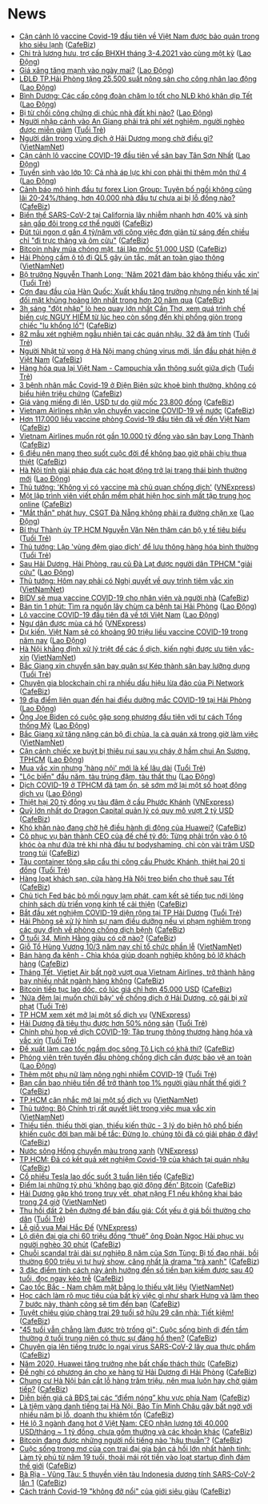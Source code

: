 # News

- [Cận cảnh lô vaccine Covid-19 đầu tiên về Việt Nam được bảo quản trong kho siêu lạnh](https://cafebiz.vn/can-canh-lo-vaccine-covid-19-dau-tien-ve-viet-nam-duoc-bao-quan-trong-kho-sieu-lanh-20210224144705218.chn) ([CafeBiz](https://cafebiz.vn))
- [Chi trả lương hưu, trợ cấp BHXH tháng 3-4.2021 vào cùng một kỳ](https://laodong.vn/xa-hoi/chi-tra-luong-huu-tro-cap-bhxh-thang-3-42021-vao-cung-mot-ky-883195.ldo) ([Lao Động](https://laodong.vn))
- [Giá xăng tăng mạnh vào ngày mai?](https://laodong.vn/thi-truong/gia-xang-tang-manh-vao-ngay-mai-883191.ldo) ([Lao Động](https://laodong.vn))
- [LĐLĐ TP.Hải Phòng tặng 25.500 suất nông sản cho công nhân lao động](https://laodong.vn/cong-doan/ldld-tphai-phong-tang-25500-suat-nong-san-cho-cong-nhan-lao-dong-883189.ldo) ([Lao Động](https://laodong.vn))
- [Bình Dương: Các cấp công đoàn chăm lo tốt cho NLĐ khó khăn dịp Tết](https://laodong.vn/cong-doan/binh-duong-cac-cap-cong-doan-cham-lo-tot-cho-nld-kho-khan-dip-tet-883179.ldo) ([Lao Động](https://laodong.vn))
- [Bị từ chối công chứng di chúc nhà đất khi nào?](https://laodong.vn/bat-dong-san/bi-tu-choi-cong-chung-di-chuc-nha-dat-khi-nao-882921.ldo) ([Lao Động](https://laodong.vn))
- [Người nhập cảnh vào An Giang phải trả phí xét nghiệm, người nghèo được miễn giảm](https://tuoitre.vn/nguoi-nhap-canh-vao-an-giang-phai-tra-phi-xet-nghiem-nguoi-ngheo-duoc-mien-giam-20210224120542338.htm) ([Tuổi Trẻ](https://tuoitre.vn))
- [Người dân trong vùng dịch ở Hải Dương mong chờ điều gì?](http://vietnamnet.vn/vn/thoi-su/nguoi-dan-trong-vung-dich-o-hai-duong-mong-cho-dieu-gi-715138.html) ([VietNamNet](https://vietnamnet.vn))
- [Cận cảnh lô vaccine COVID-19 đầu tiên về sân bay Tân Sơn Nhất](https://laodong.vn/photo/can-canh-lo-vaccine-covid-19-dau-tien-ve-san-bay-tan-son-nhat-883171.ldo) ([Lao Động](https://laodong.vn))
- [Tuyển sinh vào lớp 10: Cả nhà áp lực khi con phải thi thêm môn thứ 4](https://laodong.vn/video/tuyen-sinh-vao-lop-10-ca-nha-ap-luc-khi-con-phai-thi-them-mon-thu-4-883173.ldo) ([Lao Động](https://laodong.vn))
- [Cảnh báo mô hình đầu tư forex Lion Group: Tuyên bố ngồi không cũng lãi 20-24%/tháng, hơn 40.000 nhà đầu tư chưa ai bị lỗ đồng nào?](https://cafebiz.vn/canh-bao-mo-hinh-dau-tu-forex-lion-group-tuyen-bo-ngoi-khong-cung-lai-20-24-thang-hon-40000-nha-dau-tu-chua-ai-bi-lo-dong-nao-20210224111900412.chn) ([CafeBiz](https://cafebiz.vn))
- [Biến thể SARS-CoV-2 tại California lây nhiễm nhanh hơn 40% và sinh sản gấp đôi trong cơ thể người](https://cafebiz.vn/bien-the-sars-cov-2-tai-california-lay-nhiem-nhanh-hon-40-va-sinh-san-gap-doi-trong-co-the-nguoi-20210224135950402.chn) ([CafeBiz](https://cafebiz.vn))
- [Đút túi ngon ơ gần 4 tỷ/năm với công việc đơn giản từ sáng đến chiều chỉ "đi trực thăng và ôm cừu"](https://cafebiz.vn/dut-tui-ngon-o-gan-4-ty-nam-voi-cong-viec-don-gian-tu-sang-den-chieu-chi-di-truc-thang-va-om-cuu-2021022414051548.chn) ([CafeBiz](https://cafebiz.vn))
- [Bitcoin nhảy múa chóng mặt, tái lập mốc 51.000 USD](https://cafebiz.vn/bitcoin-nhay-mua-chong-mat-tai-lap-moc-51000-usd-2021022413490014.chn) ([CafeBiz](https://cafebiz.vn))
- [Hải Phòng cấm ô tô đi QL5 gây ùn tắc, mất an toàn giao thông](http://vietnamnet.vn/vn/thoi-su/an-toan-giao-thong/hai-phong-cam-o-to-di-ql5-gay-un-tac-mat-an-toan-giao-thong-715134.html) ([VietNamNet](https://vietnamnet.vn))
- [Bộ trưởng Nguyễn Thanh Long: 'Năm 2021 đảm bảo không thiếu vắc xin'](https://tuoitre.vn/bo-truong-nguyen-thanh-long-nam-2021-dam-bao-khong-thieu-vac-xin-20210224134151222.htm) ([Tuổi Trẻ](https://tuoitre.vn))
- [Cơn đau đầu của Hàn Quốc: Xuất khẩu tăng trưởng nhưng nền kinh tế lại đối mặt khủng hoảng lớn nhất trong hơn 20 năm qua](https://cafebiz.vn/con-dau-dau-cua-han-quoc-xuat-khau-tang-truong-nhung-nen-kinh-te-lai-doi-mat-khung-hoang-lon-nhat-trong-hon-20-nam-qua-20210224112826253.chn) ([CafeBiz](https://cafebiz.vn))
- [3h sáng "đột nhập" lò heo quay lớn nhất Cần Thơ, xem quá trình chế biến cực NGUY HIỂM từ lúc heo còn sống đến khi phồng giòn trong chiếc "lu khổng lồ"!](https://cafebiz.vn/3h-sang-dot-nhap-lo-heo-quay-lon-nhat-can-tho-xem-qua-trinh-che-bien-cuc-nguy-hiem-tu-luc-heo-con-song-den-khi-phong-gion-trong-chiec-lu-khong-lo-20210224135959834.chn) ([CafeBiz](https://cafebiz.vn))
- [82 mẫu xét nghiệm ngẫu nhiên tại các quán nhậu, 32 đã âm tính](https://tuoitre.vn/82-mau-xet-nghiem-ngau-nhien-tai-cac-quan-nhau-32-da-am-tinh-20210224135149844.htm) ([Tuổi Trẻ](https://tuoitre.vn))
- [Người Nhật tử vong ở Hà Nội mang chủng virus mới, lần đầu phát hiện ở Việt Nam](https://cafebiz.vn/nguoi-nhat-tu-vong-o-ha-noi-mang-chung-virus-moi-lan-dau-phat-hien-o-viet-nam-20210224135648438.chn) ([CafeBiz](https://cafebiz.vn))
- [Hàng hóa qua lại Việt Nam - Campuchia vẫn thông suốt giữa dịch](https://tuoitre.vn/hang-hoa-qua-lai-viet-nam-campuchia-van-thong-suot-giua-dich-20210224111004832.htm) ([Tuổi Trẻ](https://tuoitre.vn))
- [3 bệnh nhân mắc Covid-19 ở Điện Biên sức khoẻ bình thường, không có biểu hiện triệu chứng](https://cafebiz.vn/3-benh-nhan-mac-covid-19-o-dien-bien-suc-khoe-binh-thuong-khong-co-bieu-hien-trieu-chung-20210224135547852.chn) ([CafeBiz](https://cafebiz.vn))
- [Giá vàng miếng đi lên, USD tự do giữ mốc 23.800 đồng](https://cafebiz.vn/gia-vang-mieng-di-len-usd-tu-do-giu-moc-23800-dong-20210224135531875.chn) ([CafeBiz](https://cafebiz.vn))
- [Vietnam Airlines nhận vận chuyển vaccine COVID-19 về nước](https://cafebiz.vn/vietnam-airlines-nhan-van-chuyen-vaccine-covid-19-ve-nuoc-20210224135442409.chn) ([CafeBiz](https://cafebiz.vn))
- [Hơn 117.000 liều vaccine phòng Covid-19 đầu tiên đã về đến Việt Nam](https://cafebiz.vn/hon-117000-lieu-vaccine-phong-covid-19-dau-tien-da-ve-den-viet-nam-20210224135142995.chn) ([CafeBiz](https://cafebiz.vn))
- [Vietnam Airlines muốn rót gần 10.000 tỷ đồng vào sân bay Long Thành](https://cafebiz.vn/vietnam-airlines-muon-rot-gan-10000-ty-dong-vao-san-bay-long-thanh-20210224134944679.chn) ([CafeBiz](https://cafebiz.vn))
- [6 điều nên mang theo suốt cuộc đời để không bao giờ phải chịu thua thiệt](https://cafebiz.vn/6-dieu-nen-mang-theo-suot-cuoc-doi-de-khong-bao-gio-phai-chiu-thua-thiet-20210223083718394.chn) ([CafeBiz](https://cafebiz.vn))
- [Hà Nội tính giải pháp đưa các hoạt động trở lại trạng thái bình thường mới](https://laodong.vn/xa-hoi/ha-noi-tinh-giai-phap-dua-cac-hoat-dong-tro-lai-trang-thai-binh-thuong-moi-883168.ldo) ([Lao Động](https://laodong.vn))
- [Thủ tướng: 'Không vì có vaccine mà chủ quan chống dịch'](https://vnexpress.net/thu-tuong-khong-vi-co-vaccine-ma-chu-quan-chong-dich-4239524.html) ([VNExpress](https://vnexpress.net))
- [Một lập trình viên viết phần mềm phát hiện học sinh mất tập trung học online](https://cafebiz.vn/mot-lap-trinh-vien-viet-phan-mem-phat-hien-hoc-sinh-mat-tap-trung-hoc-online-202102241131403.chn) ([CafeBiz](https://cafebiz.vn))
- [&quot;Mắt thần&quot; phát huy, CSGT Đà Nẵng không phải ra đường chặn xe](https://laodong.vn/video/mat-than-phat-huy-csgt-da-nang-khong-phai-ra-duong-chan-xe-883060.ldo) ([Lao Động](https://laodong.vn))
- [Bí thư Thành ủy TP.HCM Nguyễn Văn Nên thăm cán bộ y tế tiêu biểu](https://tuoitre.vn/bi-thu-thanh-uy-tphcm-nguyen-van-nen-tham-can-bo-y-te-tieu-bieu-20210224121324785.htm) ([Tuổi Trẻ](https://tuoitre.vn))
- [Thủ tướng: Lập 'vùng đệm giao dịch' để lưu thông hàng hóa bình thường](https://tuoitre.vn/thu-tuong-lap-vung-dem-giao-dich-de-luu-thong-hang-hoa-binh-thuong-20210224124850903.htm) ([Tuổi Trẻ](https://tuoitre.vn))
- [Sau Hải Dương, Hải Phòng, rau củ Đà Lạt được người dân TPHCM &quot;giải cứu&quot;](https://laodong.vn/photo/sau-hai-duong-hai-phong-rau-cu-da-lat-duoc-nguoi-dan-tphcm-giai-cuu-883116.ldo) ([Lao Động](https://laodong.vn))
- [Thủ tướng: Hôm nay phải có Nghị quyết về quy trình tiêm vắc xin](http://vietnamnet.vn/vn/thoi-su/thu-tuong-hom-nay-phai-co-nghi-quyet-ve-quy-trinh-tiem-vac-xin-715131.html) ([VietNamNet](https://vietnamnet.vn))
- [BIDV sẽ mua vaccine COVID-19 cho nhân viên và người nhà](https://cafebiz.vn/bidv-se-mua-vaccine-covid-19-cho-nhan-vien-va-nguoi-nha-20210224124537957.chn) ([CafeBiz](https://cafebiz.vn))
- [Bản tin 1 phút: Tìm ra nguồn lây chùm ca bệnh tại Hải Phòng](https://laodong.vn/video-thoi-su/ban-tin-1-phut-tim-ra-nguon-lay-chum-ca-benh-tai-hai-phong-883097.ldo) ([Lao Động](https://laodong.vn))
- [Lô vaccine COVID-19 đầu tiên đã về tới Việt Nam](https://laodong.vn/y-te/lo-vaccine-covid-19-dau-tien-da-ve-toi-viet-nam-883146.ldo) ([Lao Động](https://laodong.vn))
- [Ngư dân được mùa cá hố](https://vnexpress.net/ngu-dan-duoc-mua-ca-ho-4239439.html) ([VNExpress](https://vnexpress.net))
- [Dự kiến, Việt Nam sẽ có khoảng 90 triệu liều vaccine COVID-19 trong năm nay](https://laodong.vn/thoi-su/du-kien-viet-nam-se-co-khoang-90-trieu-lieu-vaccine-covid-19-trong-nam-nay-883136.ldo) ([Lao Động](https://laodong.vn))
- [Hà Nội khẳng định xử lý triệt để các ổ dịch, kiến nghị được ưu tiên vắc-xin](http://vietnamnet.vn/vn/thoi-su/chinh-tri/ha-noi-khang-dinh-xu-ly-triet-de-cac-o-dich-kien-nghi-duoc-uu-tien-vac-xin-715125.html) ([VietNamNet](https://vietnamnet.vn))
- [Bắc Giang xin chuyển sân bay quân sự Kép thành sân bay lưỡng dụng](https://tuoitre.vn/bac-giang-xin-chuyen-san-bay-quan-su-kep-thanh-san-bay-luong-dung-20210224113703805.htm) ([Tuổi Trẻ](https://tuoitre.vn))
- [Chuyên gia blockchain chỉ ra nhiều dấu hiệu lừa đảo của Pi Network](https://cafebiz.vn/chuyen-gia-blockchain-chi-ra-nhieu-dau-hieu-lua-dao-cua-pi-network-20210224120641409.chn) ([CafeBiz](https://cafebiz.vn))
- [19 địa điểm liên quan đến hai điều dưỡng mắc COVID-19 tại Hải Phòng](https://laodong.vn/infographic/19-dia-diem-lien-quan-den-hai-dieu-duong-mac-covid-19-tai-hai-phong-883033.ldo) ([Lao Động](https://laodong.vn))
- [Ông Joe Biden có cuộc gặp song phương đầu tiên với tư cách Tổng thống Mỹ](https://laodong.vn/photo/ong-joe-biden-co-cuoc-gap-song-phuong-dau-tien-voi-tu-cach-tong-thong-my-883109.ldo) ([Lao Động](https://laodong.vn))
- [Bắc Giang xử tăng nặng cán bộ đi chùa, la cà quán xá trong giờ làm việc](http://vietnamnet.vn/vn/thoi-su/chinh-tri/bac-giang-xu-tang-nang-can-bo-di-chua-la-ca-quan-xa-trong-gio-lam-viec-715116.html) ([VietNamNet](https://vietnamnet.vn))
- [Cận cảnh chiếc xe buýt bị thiêu rụi sau vụ cháy ở hầm chui An Sương, TPHCM](https://laodong.vn/video/can-canh-chiec-xe-buyt-bi-thieu-rui-sau-vu-chay-o-ham-chui-an-suong-tphcm-883115.ldo) ([Lao Động](https://laodong.vn))
- [Mua vắc xin nhưng 'hàng nội' mới là kế lâu dài](https://tuoitre.vn/mua-vac-xin-nhung-hang-noi-moi-la-ke-lau-dai-20210224082251634.htm) ([Tuổi Trẻ](https://tuoitre.vn))
- [&quot;Lộc biển&quot; đầu năm, tàu trúng đậm, tàu thất thu](https://laodong.vn/photo/loc-bien-dau-nam-tau-trung-dam-tau-that-thu-883095.ldo) ([Lao Động](https://laodong.vn))
- [Dịch COVID-19 ở TPHCM đã tạm ổn, sẽ sớm mở lại một số hoạt động dịch vụ](https://laodong.vn/thi-truong/dich-covid-19-o-tphcm-da-tam-on-se-som-mo-lai-mot-so-hoat-dong-dich-vu-883133.ldo) ([Lao Động](https://laodong.vn))
- [Thiệt hại 20 tỷ đồng vụ tàu đâm ở cầu Phước Khánh](https://vnexpress.net/thiet-hai-20-ty-dong-vu-tau-dam-o-cau-phuoc-khanh-4239383.html) ([VNExpress](https://vnexpress.net))
- [Quỹ lớn nhất do Dragon Capital quản lý có quy mô vượt 2 tỷ USD](https://cafebiz.vn/quy-lon-nhat-do-dragon-capital-quan-ly-co-quy-mo-vuot-2-ty-usd-20210224113204645.chn) ([CafeBiz](https://cafebiz.vn))
- [Khó khăn nào đang chờ hệ điều hành di động của Huawei?](https://cafebiz.vn/kho-khan-nao-dang-cho-he-dieu-hanh-di-dong-cua-huawei-20210224110841756.chn) ([CafeBiz](https://cafebiz.vn))
- [Cô phục vụ bàn thành CEO của đế chế tỷ đô: Từng phải trốn vào ô tô khóc òa như đứa trẻ khi nhà đầu tư bodyshaming, chỉ còn vài trăm USD trong túi](https://cafebiz.vn/co-phuc-vu-ban-thanh-ceo-cua-de-che-ty-do-tung-phai-tron-vao-o-to-khoc-oa-nhu-dua-tre-khi-nha-dau-tu-bodyshaming-chi-con-vai-tram-usd-trong-tui-20210224104813922.chn) ([CafeBiz](https://cafebiz.vn))
- [Tàu container tông sập cẩu thi công cầu Phước Khánh, thiệt hại 20 tỉ đồng](https://tuoitre.vn/tau-container-tong-sap-cau-thi-cong-cau-phuoc-khanh-thiet-hai-20-ti-dong-20210224103807098.htm) ([Tuổi Trẻ](https://tuoitre.vn))
- [Hàng loạt khách sạn, cửa hàng Hà Nội treo biển cho thuê sau Tết](https://cafebiz.vn/hang-loat-khach-san-cua-hang-ha-noi-treo-bien-cho-thue-sau-tet-20210224112048648.chn) ([CafeBiz](https://cafebiz.vn))
- [Chủ tịch Fed bác bỏ mối nguy lạm phát, cam kết sẽ tiếp tục nới lỏng chính sách dù triển vọng kinh tế cải thiện](https://cafebiz.vn/chu-tich-fed-bac-bo-moi-nguy-lam-phat-cam-ket-se-tiep-tuc-noi-long-chinh-sach-du-trien-vong-kinh-te-cai-thien-20210224112035361.chn) ([CafeBiz](https://cafebiz.vn))
- [Bắt đầu xét nghiệm COVID-19 diện rộng tại TP Hải Dương](https://tuoitre.vn/bat-dau-xet-nghiem-covid-19-dien-rong-tai-tp-hai-duong-20210224103656117.htm) ([Tuổi Trẻ](https://tuoitre.vn))
- [Hải Phòng sẽ xử lý hình sự nam điều dưỡng nếu vi phạm nghiêm trọng các quy định về phòng chống dịch bệnh](https://cafebiz.vn/hai-phong-se-xu-ly-hinh-su-nam-dieu-duong-neu-vi-pham-nghiem-trong-cac-quy-dinh-ve-phong-chong-dich-benh-20210224111303855.chn) ([CafeBiz](https://cafebiz.vn))
- [Ở tuổi 34, Minh Hằng giàu có cỡ nào?](https://cafebiz.vn/o-tuoi-34-minh-hang-giau-co-co-nao-20210224110731028.chn) ([CafeBiz](https://cafebiz.vn))
- [Giỗ Tổ Hùng Vương 10/3 năm nay chỉ tổ chức phần lễ](http://vietnamnet.vn/vn/thoi-su/gio-to-hung-vuong-10-3-nam-nay-chi-to-chuc-phan-le-715111.html) ([VietNamNet](https://vietnamnet.vn))
- [Bán hàng đa kênh - Chìa khóa giúp doanh nghiệp không bỏ lỡ khách hàng](https://cafebiz.vn/ban-hang-da-kenh-chia-khoa-giup-doanh-nghiep-khong-bo-lo-khach-hang-20210224101856933.chn) ([CafeBiz](https://cafebiz.vn))
- [Tháng Tết, Vietjet Air bất ngờ vượt qua Vietnam Airlines, trở thành hãng bay nhiều nhất ngành hàng không](https://cafebiz.vn/thang-tet-vietjet-air-bat-ngo-vuot-qua-vietnam-airlines-tro-thanh-hang-bay-nhieu-nhat-nganh-hang-khong-20210224105754475.chn) ([CafeBiz](https://cafebiz.vn))
- [Bitcoin tiếp tục lao dốc, có lúc giá chỉ hơn 45.000 USD](https://cafebiz.vn/bitcoin-tiep-tuc-lao-doc-co-luc-gia-chi-hon-45000-usd-20210224105049276.chn) ([CafeBiz](https://cafebiz.vn))
- ['Nửa đêm lại muốn chửi bậy' về chống dịch ở Hải Dương, cô gái bị xử phạt](https://tuoitre.vn/nua-dem-lai-muon-chui-bay-ve-chong-dich-o-hai-duong-co-gai-bi-xu-phat-20210224090519184.htm) ([Tuổi Trẻ](https://tuoitre.vn))
- [TP HCM xem xét mở lại một số dịch vụ](https://vnexpress.net/tp-hcm-xem-xet-mo-lai-mot-so-dich-vu-4239417.html) ([VNExpress](https://vnexpress.net))
- [Hải Dương đã tiêu thụ được hơn 50% nông sản](https://tuoitre.vn/hai-duong-da-tieu-thu-duoc-hon-50-nong-san-20210224094237033.htm) ([Tuổi Trẻ](https://tuoitre.vn))
- [Chính phủ họp về dịch COVID-19: Tập trung thông thương hàng hóa và vắc xin](https://tuoitre.vn/chinh-phu-hop-ve-dich-covid-19-tap-trung-thong-thuong-hang-hoa-va-vac-xin-20210224101723854.htm) ([Tuổi Trẻ](https://tuoitre.vn))
- [Đề xuất làm cao tốc ngầm dọc sông Tô Lịch có khả thi?](https://cafebiz.vn/de-xuat-lam-cao-toc-ngam-doc-song-to-lich-co-kha-thi-20210224104445128.chn) ([CafeBiz](https://cafebiz.vn))
- [Phóng viên trên tuyến đầu phòng chống dịch cần được bảo vệ an toàn](https://laodong.vn/su-kien-binh-luan/phong-vien-tren-tuyen-dau-phong-chong-dich-can-duoc-bao-ve-an-toan-883078.ldo) ([Lao Động](https://laodong.vn))
- [Thêm một phụ nữ làm nông nghi nhiễm COVID-19](https://tuoitre.vn/them-mot-phu-nu-lam-nong-nghi-nhiem-covid-19-20210224090951529.htm) ([Tuổi Trẻ](https://tuoitre.vn))
- [Bạn cần bao nhiêu tiền để trở thành top 1% người giàu nhất thế giới ?](https://cafebiz.vn/ban-can-bao-nhieu-tien-de-tro-thanh-top-1-nguoi-giau-nhat-the-gioi--20210224095406254.chn) ([CafeBiz](https://cafebiz.vn))
- [TP.HCM cân nhắc mở lại một số dịch vụ](http://vietnamnet.vn/vn/thoi-su/tp-hcm-can-nhac-mo-lai-mot-so-dich-vu-715097.html) ([VietNamNet](https://vietnamnet.vn))
- [Thủ tướng: Bộ Chính trị rất quyết liệt trong việc mua vắc xin](http://vietnamnet.vn/vn/thoi-su/thu-tuong-bo-chinh-tri-rat-quyet-liet-trong-viec-mua-vac-xin-715051.html) ([VietNamNet](https://vietnamnet.vn))
- [Thiếu tiền, thiếu thời gian, thiếu kiến thức - 3 lý do biện hộ phổ biến khiến cuộc đời bạn mãi bế tắc: Đừng lo, chúng tôi đã có giải pháp ở đây!](https://cafebiz.vn/thieu-tien-thieu-thoi-gian-thieu-kien-thuc-3-ly-do-bien-ho-pho-bien-khien-cuoc-doi-ban-mai-be-tac-dung-lo-chung-toi-da-co-giai-phap-o-day-20210224101838717.chn) ([CafeBiz](https://cafebiz.vn))
- [Nước sông Hồng chuyển màu trong xanh](https://vnexpress.net/nuoc-song-hong-chuyen-mau-trong-xanh-4239350.html) ([VNExpress](https://vnexpress.net))
- [TP.HCM: Đã có kết quả xét nghiệm Covid-19 của khách tại quán nhậu](https://cafebiz.vn/tphcm-da-co-ket-qua-xet-nghiem-covid-19-cua-khach-tai-quan-nhau-20210224101329863.chn) ([CafeBiz](https://cafebiz.vn))
- [Cổ phiếu Tesla lao dốc suốt 3 tuần liên tiếp](https://cafebiz.vn/co-phieu-tesla-lao-doc-suot-3-tuan-lien-tiep-20210224100621081.chn) ([CafeBiz](https://cafebiz.vn))
- [Điểm lại những tỷ phú 'không bao giờ động đến' Bitcoin](https://cafebiz.vn/diem-lai-nhung-ty-phu-khong-bao-gio-dong-den-bitcoin-20210224090329538.chn) ([CafeBiz](https://cafebiz.vn))
- [Hải Dương gặp khó trong truy vết, phạt nặng F1 nếu không khai báo trong 24 giờ](http://vietnamnet.vn/vn/thoi-su/hai-duong-gap-kho-trong-truy-vet-phat-nang-f1-neu-khong-khai-bao-trong-24-gio-715059.html) ([VietNamNet](https://vietnamnet.vn))
- [Thu hồi đất 2 bên đường để bán đấu giá: Cốt yếu ở giá bồi thường cho dân](https://tuoitre.vn/thu-hoi-dat-2-ben-duong-de-ban-dau-gia-cot-yeu-o-gia-boi-thuong-cho-dan-20210224083623147.htm) ([Tuổi Trẻ](https://tuoitre.vn))
- [Lễ giỗ vua Mai Hắc Đế](https://vnexpress.net/le-gio-vua-mai-hac-de-4239254.html) ([VNExpress](https://vnexpress.net))
- [Lộ diện đại gia chi 60 triệu đồng “thuê” ông Đoàn Ngọc Hải phục vụ người nghèo 30 phút](https://cafebiz.vn/lo-dien-dai-gia-chi-60-trieu-dong-thue-ong-doan-ngoc-hai-phuc-vu-nguoi-ngheo-30-phut-20210224094343588.chn) ([CafeBiz](https://cafebiz.vn))
- [Chuỗi scandal trải dài sự nghiệp 8 năm của Sơn Tùng: Bị tố đạo nhái, bồi thường 600 triệu vì tự huỷ show, căng nhất là drama "trà xanh"](https://cafebiz.vn/chuoi-scandal-trai-dai-su-nghiep-8-nam-cua-son-tung-bi-to-dao-nhai-boi-thuong-600-trieu-vi-tu-huy-show-cang-nhat-la-drama-tra-xanh-20210224094300485.chn) ([CafeBiz](https://cafebiz.vn))
- [3 đặc điểm tính cách này ảnh hưởng đến số tiền bạn kiếm được sau 40 tuổi, đọc ngay kẻo trễ](https://cafebiz.vn/3-dac-diem-tinh-cach-nay-anh-huong-den-so-tien-ban-kiem-duoc-sau-40-tuoi-doc-ngay-keo-tre-20210216013212894.chn) ([CafeBiz](https://cafebiz.vn))
- [Cao tốc Bắc - Nam chậm mặt bằng lo thiếu vật liệu](http://vietnamnet.vn/vn/thoi-su/an-toan-giao-thong/cao-toc-bac-nam-cham-mat-bang-lo-thieu-vat-lieu-715038.html) ([VietNamNet](https://vietnamnet.vn))
- [Học cách làm rõ mục tiêu của bất kỳ việc gì như shark Hưng và làm theo 7 bước này, thành công sẽ tìm đến bạn](https://cafebiz.vn/hoc-cach-lam-ro-muc-tieu-cua-bat-ky-viec-gi-nhu-shark-hung-va-lam-theo-7-buoc-nay-thanh-cong-se-tim-den-ban-20210223165550023.chn) ([CafeBiz](https://cafebiz.vn))
- [Tuyệt chiêu giúp chàng trai 29 tuổi sở hữu 29 căn nhà: Tiết kiệm!](https://cafebiz.vn/tuyet-chieu-giup-chang-trai-29-tuoi-so-huu-29-can-nha-tiet-kiem-20210223102031622.chn) ([CafeBiz](https://cafebiz.vn))
- ["45 tuổi vẫn chẳng làm được trò trống gì": Cuộc sống bình dị đến tầm thường ở tuổi trung niên có thực sự đáng hổ thẹn?](https://cafebiz.vn/45-tuoi-van-chang-lam-duoc-tro-trong-gi-cuoc-song-binh-di-den-tam-thuong-o-tuoi-trung-nien-co-thuc-su-dang-ho-then-20210223170508933.chn) ([CafeBiz](https://cafebiz.vn))
- [Chuyên gia lên tiếng trước lo ngại virus SARS-CoV-2 lây qua thực phẩm](https://cafebiz.vn/chuyen-gia-len-tieng-truoc-lo-ngai-virus-sars-cov-2-lay-qua-thuc-pham-20210224091215119.chn) ([CafeBiz](https://cafebiz.vn))
- [Năm 2020, Huawei tăng trưởng nhẹ bất chấp thách thức](https://cafebiz.vn/nam-2020-huawei-tang-truong-nhe-bat-chap-thach-thuc-20210224085813572.chn) ([CafeBiz](https://cafebiz.vn))
- [Đề nghị có phương án cho xe hàng từ Hải Dương đi Hải Phòng](https://cafebiz.vn/de-nghi-co-phuong-an-cho-xe-hang-tu-hai-duong-di-hai-phong-20210224090757134.chn) ([CafeBiz](https://cafebiz.vn))
- [Chung cư Hà Nội bán cắt lỗ hàng trăm triệu, nên mua luôn hay chờ giảm tiếp?](https://cafebiz.vn/chung-cu-ha-noi-ban-cat-lo-hang-tram-trieu-nen-mua-luon-hay-cho-giam-tiep-20210224090715097.chn) ([CafeBiz](https://cafebiz.vn))
- [Diễn biến giá cả BĐS tại các “điểm nóng” khu vực phía Nam](https://cafebiz.vn/dien-bien-gia-ca-bds-tai-cac-diem-nong-khu-vuc-phia-nam-20210224090557072.chn) ([CafeBiz](https://cafebiz.vn))
- [Là tiệm vàng danh tiếng tại Hà Nội, Bảo Tín Minh Châu gây bất ngờ với nhiều năm bị lỗ, doanh thu khiêm tốn](https://cafebiz.vn/la-tiem-vang-danh-tieng-tai-ha-noi-bao-tin-minh-chau-gay-bat-ngo-voi-nhieu-nam-bi-lo-doanh-thu-khiem-ton-20210224090506071.chn) ([CafeBiz](https://cafebiz.vn))
- [Hé lộ 3 ngành đang hot ở Việt Nam: CEO nhận lương tới 40.000 USD/tháng ~ 1 tỷ đồng, chưa gồm thưởng và các khoản khác](https://cafebiz.vn/he-lo-3-nganh-dang-hot-o-viet-nam-ceo-nhan-luong-toi-40000-usd-thang-1-ty-dong-chua-gom-thuong-va-cac-khoan-khac-20210223175856751.chn) ([CafeBiz](https://cafebiz.vn))
- [Bitcoin đang được những người nổi tiếng nào 'hậu thuẫn'?](https://cafebiz.vn/bitcoin-dang-duoc-nhung-nguoi-noi-tieng-nao-hau-thuan-20210224085544885.chn) ([CafeBiz](https://cafebiz.vn))
- [Cuộc sống trong mơ của con trai đại gia bán cá hồi lớn nhất hành tinh: Làm tỷ phú từ năm 19 tuổi, thoải mái rót tiền vào loạt startup đình đám thế giới](https://cafebiz.vn/cuoc-song-trong-mo-cua-con-trai-dai-gia-ban-ca-hoi-lon-nhat-hanh-tinh-lam-ty-phu-tu-nam-19-tuoi-thoai-mai-rot-tien-vao-loat-startup-dinh-dam-the-gioi-20210219105628532.chn) ([CafeBiz](https://cafebiz.vn))
- [Bà Rịa - Vũng Tàu: 5 thuyền viên tàu Indonesia dương tính SARS-CoV-2 lần 1](https://cafebiz.vn/ba-ria-vung-tau-5-thuyen-vien-tau-indonesia-duong-tinh-sars-cov-2-lan-1-20210224085145976.chn) ([CafeBiz](https://cafebiz.vn))
- [Cách tránh Covid-19 "không đỡ nổi" của giới siêu giàu](https://cafebiz.vn/cach-tranh-covid-19-khong-do-noi-cua-gioi-sieu-giau-20210224084855113.chn) ([CafeBiz](https://cafebiz.vn))
